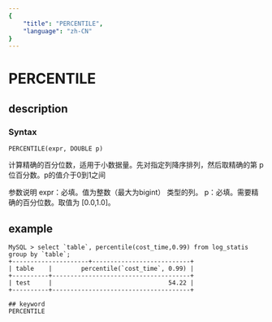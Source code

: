 ```yaml
---
{
    "title": "PERCENTILE",
    "language": "zh-CN"
}
---
```


<!-- 
Licensed to the Apache Software Foundation (ASF) under one
or more contributor license agreements.  See the NOTICE file
distributed with this work for additional information
regarding copyright ownership.  The ASF licenses this file
to you under the Apache License, Version 2.0 (the
"License"); you may not use this file except in compliance
with the License.  You may obtain a copy of the License at

  http://www.apache.org/licenses/LICENSE-2.0

Unless required by applicable law or agreed to in writing,
software distributed under the License is distributed on an
"AS IS" BASIS, WITHOUT WARRANTIES OR CONDITIONS OF ANY
KIND, either express or implied.  See the License for the
specific language governing permissions and limitations
under the License.
-->

# PERCENTILE
## description
### Syntax

`PERCENTILE(expr, DOUBLE p)`

计算精确的百分位数，适用于小数据量。先对指定列降序排列，然后取精确的第 p 位百分数。p的值介于0到1之间

参数说明
expr：必填。值为整数（最大为bigint） 类型的列。
p：必填。需要精确的百分位数。取值为 [0.0,1.0]。


## example
```
MySQL > select `table`, percentile(cost_time,0.99) from log_statis group by `table`;
+---------------------+---------------------------+
| table    |        percentile(`cost_time`, 0.99) |
+----------+--------------------------------------+
| test     |                                54.22 |
+----------+--------------------------------------+

## keyword
PERCENTILE
